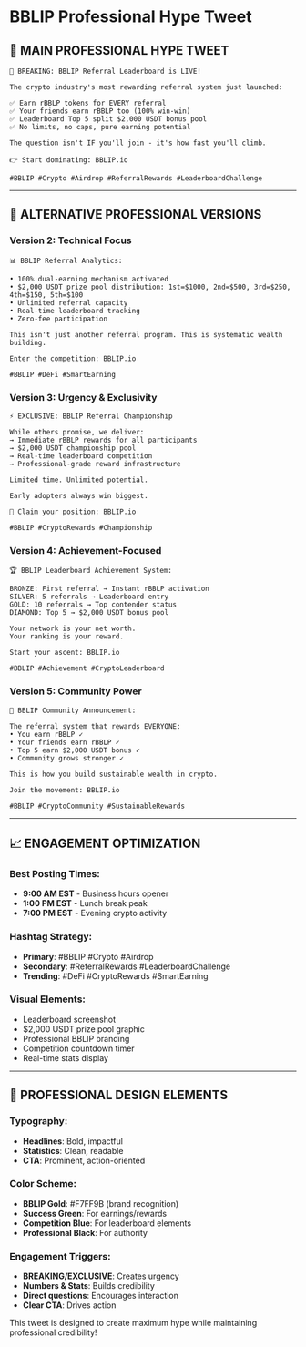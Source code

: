 # BBLIP Professional Hype Tweet

## 🚀 MAIN PROFESSIONAL HYPE TWEET

```
🚨 BREAKING: BBLIP Referral Leaderboard is LIVE! 

The crypto industry's most rewarding referral system just launched:

✅ Earn rBBLP tokens for EVERY referral
✅ Your friends earn rBBLP too (100% win-win)
✅ Leaderboard Top 5 split $2,000 USDT bonus pool
✅ No limits, no caps, pure earning potential

The question isn't IF you'll join - it's how fast you'll climb.

👉 Start dominating: BBLIP.io

#BBLIP #Crypto #Airdrop #ReferralRewards #LeaderboardChallenge
```

---

## 🎯 ALTERNATIVE PROFESSIONAL VERSIONS

### Version 2: Technical Focus
```
📊 BBLIP Referral Analytics: 

• 100% dual-earning mechanism activated
• $2,000 USDT prize pool distribution: 1st=$1000, 2nd=$500, 3rd=$250, 4th=$150, 5th=$100
• Unlimited referral capacity
• Real-time leaderboard tracking
• Zero-fee participation

This isn't just another referral program. This is systematic wealth building.

Enter the competition: BBLIP.io

#BBLIP #DeFi #SmartEarning
```

### Version 3: Urgency & Exclusivity
```
⚡ EXCLUSIVE: BBLIP Referral Championship 

While others promise, we deliver:
→ Immediate rBBLP rewards for all participants
→ $2,000 USDT championship pool
→ Real-time leaderboard competition
→ Professional-grade reward infrastructure

Limited time. Unlimited potential.

Early adopters always win biggest.

🎯 Claim your position: BBLIP.io

#BBLIP #CryptoRewards #Championship
```

### Version 4: Achievement-Focused
```
🏆 BBLIP Leaderboard Achievement System:

BRONZE: First referral → Instant rBBLP activation
SILVER: 5 referrals → Leaderboard entry
GOLD: 10 referrals → Top contender status
DIAMOND: Top 5 → $2,000 USDT bonus pool

Your network is your net worth.
Your ranking is your reward.

Start your ascent: BBLIP.io

#BBLIP #Achievement #CryptoLeaderboard
```

### Version 5: Community Power
```
🌟 BBLIP Community Announcement:

The referral system that rewards EVERYONE:
• You earn rBBLP ✓
• Your friends earn rBBLP ✓
• Top 5 earn $2,000 USDT bonus ✓
• Community grows stronger ✓

This is how you build sustainable wealth in crypto.

Join the movement: BBLIP.io

#BBLIP #CryptoCommunity #SustainableRewards
```

---

## 📈 ENGAGEMENT OPTIMIZATION

### Best Posting Times:
- **9:00 AM EST** - Business hours opener
- **1:00 PM EST** - Lunch break peak
- **7:00 PM EST** - Evening crypto activity

### Hashtag Strategy:
- **Primary**: #BBLIP #Crypto #Airdrop
- **Secondary**: #ReferralRewards #LeaderboardChallenge
- **Trending**: #DeFi #CryptoRewards #SmartEarning

### Visual Elements:
- Leaderboard screenshot
- $2,000 USDT prize pool graphic
- Professional BBLIP branding
- Competition countdown timer
- Real-time stats display

---

## 🎨 PROFESSIONAL DESIGN ELEMENTS

### Typography:
- **Headlines**: Bold, impactful
- **Statistics**: Clean, readable
- **CTA**: Prominent, action-oriented

### Color Scheme:
- **BBLIP Gold**: #F7FF9B (brand recognition)
- **Success Green**: For earnings/rewards
- **Competition Blue**: For leaderboard elements
- **Professional Black**: For authority

### Engagement Triggers:
- **BREAKING/EXCLUSIVE**: Creates urgency
- **Numbers & Stats**: Builds credibility
- **Direct questions**: Encourages interaction
- **Clear CTA**: Drives action

This tweet is designed to create maximum hype while maintaining professional credibility! 